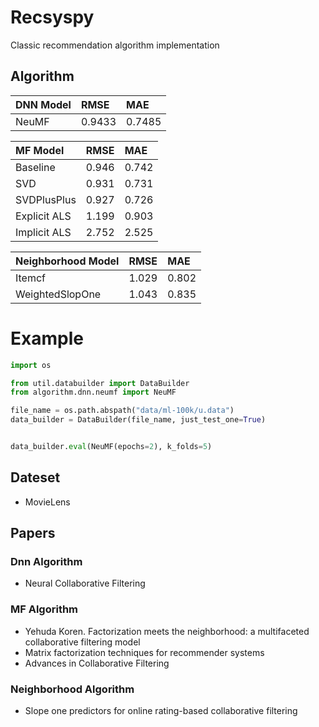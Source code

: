 # Recsyspy
Classic recommendation algorithm implementation

## Algorithm
|DNN Model |RMSE|MAE
| :-------- |:--------|:-------- |
|NeuMF|0.9433|0.7485   

|MF Model | RMSE     | MAE
| :-------- | :-------- | :-------- |
| Baseline  | 0.946|0.742 
| SVD|0.931|0.731|
| SVDPlusPlus|0.927|0.726
| Explicit ALS  |1.199|0.903
| Implicit ALS |2.752|2.525

|Neighborhood Model |RMSE|MAE
| :-------- |:--------|:-------- |
|Itemcf|1.029|0.802
|WeightedSlopOne|1.043|0.835|

# Example
```python
import os

from util.databuilder import DataBuilder
from algorithm.dnn.neumf import NeuMF

file_name = os.path.abspath("data/ml-100k/u.data")
data_builder = DataBuilder(file_name, just_test_one=True)


data_builder.eval(NeuMF(epochs=2), k_folds=5)
```


## Dateset
* MovieLens 

## Papers
### Dnn Algorithm
* Neural Collaborative Filtering

### MF Algorithm  
* Yehuda Koren. Factorization meets the neighborhood: a multifaceted collaborative filtering model
* Matrix factorization techniques for recommender systems
* Advances in Collaborative Filtering

### Neighborhood Algorithm
* Slope one predictors for online rating-based collaborative filtering



